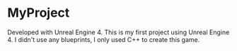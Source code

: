 # MyProject

Developed with Unreal Engine 4.
This is my first project using Unreal Engine 4. I didn't use any blueprints, I only used C++ to create this game.
